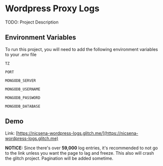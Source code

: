 # Wordpress Proxy Logs

TODO: Project Description


## Environment Variables

To run this project, you will need to add the following environment variables to your .env file



`TZ`

`PORT`

`MONGODB_SERVER`

`MONGODB_USERNAME`

`MONGODB_PASSWORD`

`MONGODB_DATABASE`


## Demo
Link: [https://nicsena-wordpress-logs.glitch.me/](https://nicsena-wordpress-logs.glitch.me)

**NOTICE:** Since there's over **59,000** log entries, it's recommended to not go to the link unless you want the page to lag and freeze. This also will crash the glitch project. Pagination will be added sometime.


